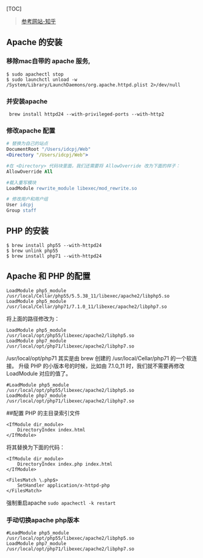 [TOC]

> [参考网站-知乎](https://zhuanlan.zhihu.com/p/24614926)
## Apache 的安装

 ### 移除mac自带的 apache 服务,
```
$ sudo apachectl stop
$ sudo launchctl unload -w /System/Library/LaunchDaemons/org.apache.httpd.plist 2>/dev/null
```
### 并安装apache
` brew install httpd24 --with-privileged-ports --with-http2`

### 修改apache 配置
```apache
# 替换为自己的站点
DocumentRoot "/Users/idcpj/Web" 
<Directory "/Users/idcpj/Web">

#在 <Directory> 代码块里面，我们还需要将 AllowOverride 改为下面的样子：
AllowOverride All

#载入重写模块
LoadModule rewrite_module libexec/mod_rewrite.so

# 修改用户和用户组
User idcpj
Group staff
```

## PHP 的安装
```
$ brew install php55 --with-httpd24
$ brew unlink php55
$ brew install php71 --with-httpd24
```
## Apache 和 PHP 的配置
```
LoadModule php5_module        /usr/local/Cellar/php55/5.5.38_11/libexec/apache2/libphp5.so
LoadModule php5_module        /usr/local/Cellar/php71/7.1.0_11/libexec/apache2/libphp7.so
```
将上面的路径修改为：
```
LoadModule php5_module        /usr/local/opt/php55/libexec/apache2/libphp5.so
LoadModule php7_module        /usr/local/opt/php71/libexec/apache2/libphp7.so
```
/usr/local/opt/php71 其实是由 brew 创建的 /usr/local/Cellar/php71 的一个软连接。
升级 PHP 的小版本号的时候，比如由 7.1.0_11 时，我们就不需要再修改 LoadModule 对应的值了。

```
#LoadModule php5_module        /usr/local/opt/php55/libexec/apache2/libphp5.so
LoadModule php7_module        /usr/local/opt/php71/libexec/apache2/libphp7.so
```
##配置 PHP 的主目录索引文件
```
<IfModule dir_module>
    DirectoryIndex index.html
</IfModule>
```
将其替换为下面的代码：
```
<IfModule dir_module>
    DirectoryIndex index.php index.html
</IfModule>

<FilesMatch \.php$>
    SetHandler application/x-httpd-php
</FilesMatch>
```
强制重启apache
`sudo apachectl -k restart`

### 手动切换apache php版本
```
#LoadModule php5_module        /usr/local/opt/php55/libexec/apache2/libphp5.so
LoadModule php7_module        /usr/local/opt/php71/libexec/apache2/libphp7.so
```

